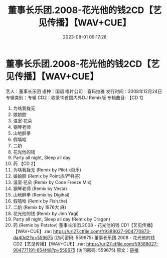 ﻿---
title: 董事长乐团.2008-花光他的钱2CD【艺见传播】【WAV+CUE】
date: 2023-08-01 09:17:28
categories: WAV车载音乐、镜像
tags: 华语中文
---
# 董事长乐团.2008-花光他的钱2CD【艺见传播】【WAV+CUE】

艺人：董事长乐团
语种：国语
唱片公司：喜玛拉雅
发行时间：2008年12月24日
专辑类别：专辑
CD2：收录10首国内外DJ Remix版
专辑曲目:
【CD 1】
01. 为啥我拢无
02. 娘娘腔
03. 温室·花朵
04. 钢琴老师
05. 山地醉拳
06. 假嘻哈
07. 二奶
08. 花光他的钱
09. Party all night, Sleep all day
10. 药
【CD 2】
11. 为啥我拢无 (Remix by Pilot.k百乐)
12. 娘娘腔 (Remix by Point点/严祥芬)
13. 温室·花朵 (Remix by Code Freeze Mix)
14. 钢琴老师 (Remix by Vesta)
15. 山地醉拳 (Remix by Digihai)
16. 假嘻哈 (Remix by Fish.the)
17. 二奶 (Remix by 1976大 麻)
18. 花光他的钱 (Remix by Jinn Yagi)
19. Party all night, Sleep all day (Remix by Dragon)
20. 药 (Remix by Petstov)
董事长乐团.2008 - 花光他的钱 CD1【艺见传播】【WAV+CUE】.rar: https://url27.ctfile.com/f/9388027-904770873-da40d2?p=559675
(访问密码: 559675)
董事长乐团.2008 - 花光他的钱 CD2【艺见传播】【WAV+CUE】.rar: https://url27.ctfile.com/f/9388027-904771191-654f48?p=559675
(访问密码: 559675)
原文：[链接](https://blog.sina.com.cn/s/blog_1647c7e76010312x4.html)
